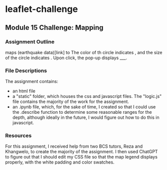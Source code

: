 # leaflet-challenge
## Module 15 Challenge: Mapping


### Assignment Outline
maps (earthquake data)[link] to
The color of th circle indicates ,
and the size of the circle indicates .
Upon click, the pop-up displays ___.



### File Descriptions
The assignment contains:
- an html file
- a "static" folder, which houses the css and javascript files. The "logic.js" file contains the majority of the work for the assignment. 
- an .ipynb file, which, for the sake of time, I created so that I could use the .describe function to determine some reasonable ranges for the depth, although ideally in the future, I would figure out how to do this in javascript.

### Resources
For this assignment, I received help from two BCS tutors, Reza and Khangwelo, to create the majority of the assignment. I then used ChatGPT to figure out that I should edit my CSS file so that the map legend displays properly, with the white padding and color swatches.